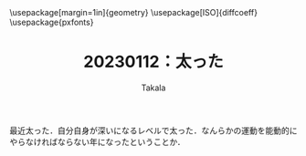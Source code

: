 ﻿---
title: 20230112：太った
yesterday: 20230111
tomorrow: 20230113
days: 112
author: Takala
header-includes:
  - \usepackage[margin=1in]{geometry}
  - \usepackage[ISO]{diffcoeff}
  - \usepackage{pxfonts}
---


最近太った．自分自身が深いになるレベルで太った．なんらかの運動を能動的にやらなければならない年になったということか．

